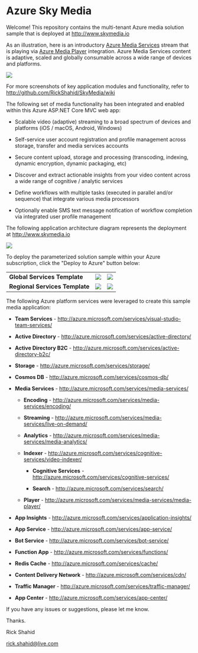 # Azure Sky Media

Welcome! This repository contains the multi-tenant Azure media solution sample that is deployed at http://www.skymedia.io

As an illustration, here is an introductory <a href="http://azure.microsoft.com/services/media-services/" target="_blank">Azure Media Services</a> stream that is playing via <a href="http://azure.microsoft.com/services/media-services/media-player/" target="_blank">Azure Media Player</a> integration. Azure Media Services content is adaptive, scaled and globally consumable across a wide range of devices and platforms.

![](http://skymedia.blob.core.windows.net/img/Snip01-ApplicationWebSite.png)

For more screenshots of key application modules and functionality, refer to http://github.com/RickShahid/SkyMedia/wiki

The following set of media functionality has been integrated and enabled within this Azure ASP.NET Core MVC web app:

* Scalable video (adaptive) streaming to a broad spectrum of devices and platforms (iOS / macOS, Android, Windows)

* Self-service user account registration and profile management across storage, transfer and media services accounts

* Secure content upload, storage and processing (transcoding, indexing, dynamic encryption, dynamic packaging, etc)

* Discover and extract actionable insights from your video content across a wide range of cognitive / analytic services

* Define workflows with multiple tasks (executed in parallel and/or sequence) that integrate various media processors

* Optionally enable SMS text message notification of workflow completion via integrated user profile management

The following application architecture diagram represents the deployment at http://www.skymedia.io

![](http://skymedia.blob.core.windows.net/img/Snip02.ApplicationArchitecture.png)

To deploy the parameterized solution sample within your Azure subscription, click the "Deploy to Azure" button below:

<table>
  <tr>
    <td>
      <b>Global Services Template</b>
    </td>
    <td>
      <a href="https://portal.azure.com/#create/Microsoft.Template/uri/https%3A%2F%2Fraw.githubusercontent.com%2FRickShahid%2FSkyMedia%2Fmaster%2FResourceManager%2FTemplate.Global.json" title="Deploy Global Services" target="_blank"><img src="http://azuredeploy.net/deploybutton.png"></a>
    </td>
    <td>
      <a href="http://armviz.io/#/?load=https%3A%2F%2Fraw.githubusercontent.com%2FRickShahid%2FSkyMedia%2Fmaster%2FResourceManager%2FTemplate.Global.json" title="Visualize Global Services" target="_blank"><img src="http://armviz.io/visualizebutton.png"></a>
    </td>
  </tr>
  <tr>
    <td>
      <b>Regional Services Template</b>
    </td>
    <td>
      <a href="https://portal.azure.com/#create/Microsoft.Template/uri/https%3A%2F%2Fraw.githubusercontent.com%2FRickShahid%2FSkyMedia%2Fmaster%2FResourceManager%2FTemplate.Regional.json" title="Deploy Regional Services" target="_blank"><img src="http://azuredeploy.net/deploybutton.png"></a>
    </td>
    <td>
      <a href="http://armviz.io/#/?load=https%3A%2F%2Fraw.githubusercontent.com%2FRickShahid%2FSkyMedia%2Fmaster%2FResourceManager%2FTemplate.Regional.json" title="Visualize Regional Services" target="_blank"><img src="http://armviz.io/visualizebutton.png"></a>
    </td>
  </tr>
</table>

The following Azure platform services were leveraged to create this sample media application:

* **Team Services** - http://azure.microsoft.com/services/visual-studio-team-services/

* **Active Directory** - http://azure.microsoft.com/services/active-directory/

* **Active Directory B2C** - http://azure.microsoft.com/services/active-directory-b2c/

* **Storage** - http://azure.microsoft.com/services/storage/

* **Cosmos DB** - http://azure.microsoft.com/services/cosmos-db/

* **Media Services** - http://azure.microsoft.com/services/media-services/

  * **Encoding** - http://azure.microsoft.com/services/media-services/encoding/

  * **Streaming** - http://azure.microsoft.com/services/media-services/live-on-demand/
  
  * **Analytics** - http://azure.microsoft.com/services/media-services/media-analytics/

  * **Indexer** - http://azure.microsoft.com/services/cognitive-services/video-indexer/

    * **Cognitive Services** - http://azure.microsoft.com/services/cognitive-services/

    * **Search** - http://azure.microsoft.com/services/search/

  * **Player** - http://azure.microsoft.com/services/media-services/media-player/

* **App Insights** - http://azure.microsoft.com/services/application-insights/

* **App Service** - http://azure.microsoft.com/services/app-service/

* **Bot Service** - http://azure.microsoft.com/services/bot-service/

* **Function App** - http://azure.microsoft.com/services/functions/

* **Redis Cache** - http://azure.microsoft.com/services/cache/

* **Content Delivery Network** - http://azure.microsoft.com/services/cdn/

* **Traffic Manager** - http://azure.microsoft.com/services/traffic-manager/

* **App Center** - http://azure.microsoft.com/services/app-center/

If you have any issues or suggestions, please let me know.

Thanks.

Rick Shahid

rick.shahid@live.com
